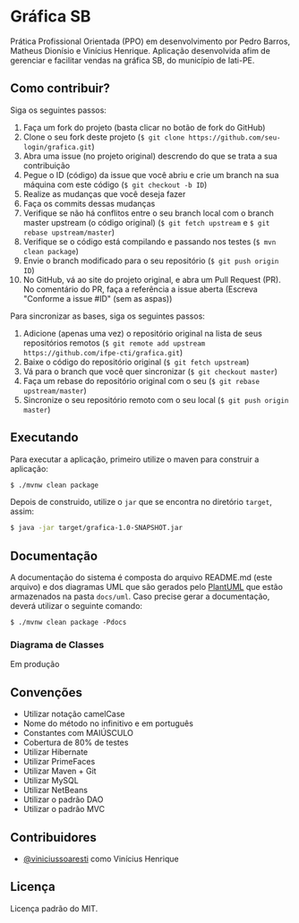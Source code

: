 # Gráfica SB
Prática Profissional Orientada (PPO) em desenvolvimento por Pedro Barros, Matheus Dionísio e Vinícius Henrique.
Aplicação desenvolvida afim de gerenciar e facilitar vendas na gráfica SB, do município de Iati-PE.

## Como contribuir?

  Siga os seguintes passos:

  1. Faça um fork do projeto (basta clicar no botão de fork do GitHub)
  2. Clone o seu fork deste projeto (`$ git clone https://github.com/seu-login/grafica.git`)
  3. Abra uma issue (no projeto original) descrendo do que se trata a sua contribuição
  4. Pegue o ID (código) da issue que você abriu e crie um branch na sua máquina com este código (`$ git checkout -b ID`)
  5. Realize as mudanças que você deseja fazer
  6. Faça os commits dessas mudanças
  7. Verifique se não há conflitos entre o seu branch local com o branch master upstream (o código original) (`$ git fetch upstream` e `$ git rebase upstream/master`)
  8. Verifique se o código está compilando e passando nos testes (`$ mvn clean package`)
  9. Envie o branch modificado para o seu repositório (`$ git push origin ID`)
  10. No GitHub, vá ao site do projeto original, e abra um Pull Request (PR). No comentário do PR, faça a referência a issue aberta (Escreva "Conforme a issue #ID" (sem as aspas))

  Para sincronizar as bases, siga os seguintes passos:

  1. Adicione (apenas uma vez) o repositório original na lista de seus repositórios remotos (`$ git remote add upstream https://github.com/ifpe-cti/grafica.git`)
  2. Baixe o código do repositório original (`$ git fetch upstream`)
  3. Vá para o branch que você quer sincronizar (`$ git checkout master`)
  4. Faça um rebase do repositório original com o seu (`$ git rebase upstream/master`)
  5. Sincronize o seu repositório remoto com o seu local (`$ git push origin master`)


## Executando

  Para executar a aplicação, primeiro utilize o maven para construir a aplicação:
  ```bash
  $ ./mvnw clean package
  ```

  Depois de construido, utilize o `jar` que se encontra no diretório `target`, assim:
  ```bash
  $ java -jar target/grafica-1.0-SNAPSHOT.jar
  ```

## Documentação

  A documentação do sistema é composta do arquivo README.md (este arquivo) e dos diagramas UML que são gerados pelo [PlantUML](http://plantuml.com) que estão armazenados na pasta `docs/uml`. Caso precise gerar a documentação, deverá utilizar o seguinte comando:  
  ```
  $ ./mvnw clean package -Pdocs
  ```

### Diagrama de Classes
  Em produção


## Convenções

  - Utilizar notação camelCase
  - Nome do método no infinitivo e em português
  - Constantes com MAIÚSCULO
  - Cobertura de 80% de testes
  - Utilizar Hibernate
  - Utilizar PrimeFaces 
  - Utilizar Maven + Git
  - Utilizar MySQL
  - Utilizar NetBeans
  - Utilizar o padrão DAO
  - Utilizar o padrão MVC


## Contribuidores

  - [@viniciussoaresti](https://github.com/viniciussoaresti) como Vinícius Henrique

## Licença

Licença padrão do MIT.
